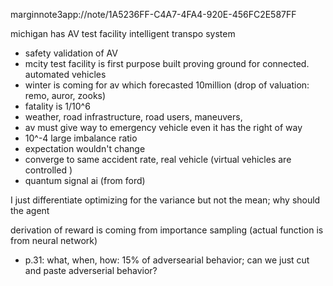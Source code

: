 marginnote3app://note/1A5236FF-C4A7-4FA4-920E-456FC2E587FF

michigan has AV test facility 
intelligent transpo system 
- safety validation of AV
- mcity test facility is first purpose built proving ground for connected. automated vehicles
- winter is coming for av which forecasted 10million (drop of valuation: remo, auror, zooks)
- fatality is 1/10^6
- weather, road infrastructure, road users, maneuvers,
- av must give way to emergency vehicle even it has the right of way 
- 10^-4 large imbalance ratio
- expectation wouldn't change
- converge to same accident rate, real vehicle (virtual vehicles are controlled )
- quantum signal ai (from ford)

I just 
differentiate 
optimizing for the variance but not the mean; why should the agent 

derivation of reward is coming from importance sampling (actual function is from neural network)

- p.31: what, when, how: 15% of adversearial behavior; can we just cut and paste adverserial behavior?